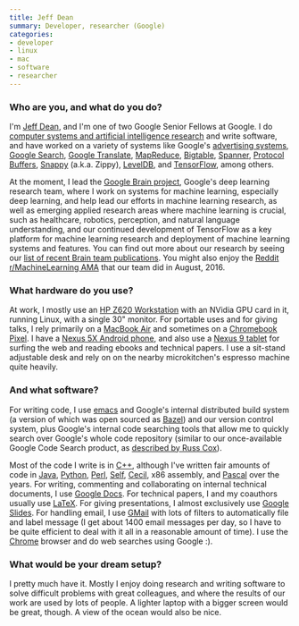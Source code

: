 ```yaml
---
title: Jeff Dean
summary: Developer, researcher (Google)
categories:
- developer
- linux
- mac
- software
- researcher
---
```


### Who are you, and what do you do?

I'm [Jeff Dean](http://research.google.com/people/jeff/ "Jeff's Google page."), and I'm one of two Google Senior Fellows at Google. I do [computer systems and artificial intelligence research](https://scholar.google.com/citations?user=NMS69lQAAAAJ "Jeff's whitepapers on computing and AI.") and write software, and have worked on a variety of systems like Google's [advertising systems][adwords], [Google Search][google-search], [Google Translate][google-translate], [MapReduce][], [Bigtable][], [Spanner][], [Protocol Buffers][protocol-buffers], [Snappy][] (a.k.a. Zippy), [LevelDB][], and [TensorFlow][], among others.

At the moment, I lead the [Google Brain project](https://research.google.com/teams/brain/ "Google's machine learning reearch team."), Google's deep learning research team, where I work on systems for machine learning, especially deep learning, and help lead our efforts in machine learning research, as well as emerging applied research areas where machine learning is crucial, such as healthcare, robotics, perception, and natural language understanding, and our continued development of TensorFlow as a key platform for machine learning research and deployment of machine learning systems and features. You can find out more about our research by seeing our [list of recent Brain team publications](https://research.google.com/pubs/BrainTeam.html "A list of publications by the Google Brain team."). You might also enjoy the [Reddit r/MachineLearning AMA](https://www.reddit.com/r/MachineLearning/comments/4w6tsv/ama_we_are_the_google_brain_team_wed_love_to/ "A Reddit AMA with the Google Brain team.") that our team did in August, 2016.

### What hardware do you use?

At work, I mostly use an [HP Z620 Workstation][z620-workstation] with an NVidia GPU card in it, running Linux, with a single 30" monitor. For portable uses and for giving talks, I rely primarily on a [MacBook Air][macbook-air] and sometimes on a [Chromebook Pixel][chromebook-pixel]. I have a [Nexus 5X Android phone][nexus-5x], and also use a [Nexus 9 tablet][nexus-9] for surfing the web and reading ebooks and technical papers. I use a sit-stand adjustable desk and rely on on the nearby microkitchen's espresso machine quite heavily.

### And what software?

For writing code, I use [emacs][] and Google's internal distributed build system (a version of which was open sourced as [Bazel][]) and our version control system, plus Google's internal code searching tools that allow me to quickly search over Google's whole code repository (similar to our once-available Google Code Search product, as [described by Russ Cox](https://swtch.com/~rsc/regexp/regexp4.html "Ross' post about Google Code Search.")).

Most of the code I write is in [C++][c-plusplus], although I've written fair amounts of code in [Java][], [Python][], [Perl][], [Self][], [Cecil][], x86 assembly, and [Pascal][] over the years. For writing, commenting and collaborating on internal technical documents, I use [Google Docs][google-docs]. For technical papers, I and my coauthors usually use [LaTeX][]. For giving presentations, I almost exclusively use [Google Slides][google-slides]. For handling email, I use [GMail][] with lots of filters to automatically file and label message (I get about 1400 email messages per day, so I have to be quite efficient to deal with it all in a reasonable amount of time). I use the [Chrome][] browser and do web searches using Google :).

### What would be your dream setup?

I pretty much have it. Mostly I enjoy doing research and writing software to solve difficult problems with great colleagues, and where the results of our work are used by lots of people. A lighter laptop with a bigger screen would be great, though. A view of the ocean would also be nice.

[nexus-5x]: https://www.google.com/nexus/5x/ "A 5.2 inch Android smartphone."
[nexus-9]: http://www.google.com/nexus/9/ "An 8.9 inch Android tablet."
[z620-workstation]: http://www8.hp.com/us/en/campaigns/workstations/z620.html "A PC tower computer."
[macbook-air]: https://www.apple.com/macbook-air/ "A very thin laptop."
[chromebook-pixel]: https://www.google.com/intl/en-US/chrome/devices/google-chromebook-pixel/ "A PC laptop with a Retina display."
[google-search]: https://www.google.com/ "A search engine."
[google-slides]: https://www.google.com/slides/about/ "Web-based presentation software."
[gmail]: https://mail.google.com/mail/ "Web-based email."
[google-translate]: https://translate.google.com/ "A tool for translating words and websites."
[google-docs]: https://en.wikipedia.org/wiki/Google_Docs "A web-based office suite."
[tensorflow]: https://www.tensorflow.org/ "An open souce machine learning library."
[snappy]: https://github.com/google/snappy "A compression library."
[self]: https://en.wikipedia.org/wiki/Self_(programming_language) "An object-oriented programming language."
[spanner]: https://research.google.com/archive/spanner.html "A distributed database."
[adwords]: https://adwords.google.com/home/ "Google's advertising platform."
[mapreduce]: https://research.google.com/archive/mapreduce.html "A processing model for data."
[java]: https://www.java.com/en/ "A cross-platform compiled programming language."
[chrome]: https://www.google.com/intl/en/chrome/browser/ "A WebKit-based browser, where each tab runs in its own thread."
[c-plusplus]: https://en.wikipedia.org/wiki/C%2B%2B "A compiled programming language."
[cecil]: https://en.wikipedia.org/wiki/Cecil_(programming_language) "An object-oriented programming language."
[emacs]: http://www.gnu.org/software/emacs/ "A free open-source text editor."
[bigtable]: https://research.google.com/archive/bigtable.html "A distributed storage system."
[bazel]: https://bazel.build/ "A build tool."
[leveldb]: https://github.com/google/leveldb "A speedy key-value storage system."
[latex]: https://www.latex-project.org/ "Typesetting software."
[pascal]: https://en.wikipedia.org/wiki/Pascal_%28programming_language%29 "A programming language."
[perl]: https://www.perl.org/ "An interpreted scripting language."
[python]: https://www.python.org/ "An interpreted scripting language."
[protocol-buffers]: https://github.com/google/protobuf "A serialised structured data format."
